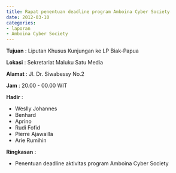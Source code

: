 ```yaml
---
title: Rapat penentuan deadline program Amboina Cyber Society
date: 2012-03-10
categories:
- laporan
- Amboina Cyber Society
---
```


**Tujuan** : Liputan Khusus Kunjungan ke LP Biak-Papua

**Lokasi** : Sekretariat Maluku Satu Media

**Alamat** : Jl. Dr. Siwabessy No.2

**Jam** : 20.00 - 00.00 WIT

**Hadir** : 
* Weslly Johannes
* Benhard
* Aprino
* Rudi Fofid
* Pierre Ajawailla
* Arie Rumihin

**Ringkasan** : 
* Penentuan deadline aktivitas program Amboina Cyber Society
